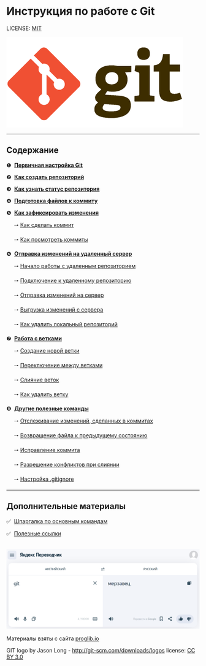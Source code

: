 # Инструкция по работе с Git

LICENSE: [MIT](license.md)

![Git logo](img/git-logo.png)


---

## Содержание
❶&nbsp; [**Первичная настройка Git**](pages/config.md) 

❷&nbsp; [**Как создать репозиторий**](pages/init.md) 

❸&nbsp; [**Как узнать статус репозитория**](pages/status.md) 

❹&nbsp; [**Подготовка файлов к коммиту**](pages/add.md)

❺&nbsp; [**Как зафиксировать изменения**](pages/commit.md)

&nbsp;&nbsp;&nbsp;&nbsp;&nbsp;🠒 [Как сделать коммит](pages/commit.md#как-сделать-коммит)

&nbsp;&nbsp;&nbsp;&nbsp;&nbsp;🠒 [Как посмотреть коммиты](pages/commit.md#как-посмотреть-коммиты)

❻&nbsp; [**Отправка изменений на удаленный сервер**](pages/push.md)

&nbsp;&nbsp;&nbsp;&nbsp;&nbsp;🠒 [Начало работы с удаленным репозиторием](pages/push.md#что-такое-удаленный-репозиторий)

&nbsp;&nbsp;&nbsp;&nbsp;&nbsp;🠒 [Подключение к удаленному репозиторию](pages/push.md#подключение-к-удаленному-репозиторию)

&nbsp;&nbsp;&nbsp;&nbsp;&nbsp;🠒 [Отправка изменений на сервер](pages/push.md#отправка-изменений-на-сервер)

&nbsp;&nbsp;&nbsp;&nbsp;&nbsp;🠒 [Выгрузка изменений с сервера](pages/push.md#запрос-изменений-с-сервера)

&nbsp;&nbsp;&nbsp;&nbsp;&nbsp;🠒 [Как удалить локальный репозиторий](pages/push.md#запрос-изменений-с-сервера)

❼&nbsp; [**Работа с ветками**](pages/branch.md)

&nbsp;&nbsp;&nbsp;&nbsp;&nbsp;🠒 [Создание новой ветки](pages/branch.md#создание-новой-ветки)

&nbsp;&nbsp;&nbsp;&nbsp;&nbsp;🠒 [Переключение между ветками](pages/branch.md#переключение-между-ветками)

&nbsp;&nbsp;&nbsp;&nbsp;&nbsp;🠒 [Слияние веток](pages/branch.md#слияние-веток)

&nbsp;&nbsp;&nbsp;&nbsp;&nbsp;🠒 [Как удалить ветку](pages/branch.md#как-удалять-ветки-в-git)

❽&nbsp; [**Другие полезные команды**](pages/other.md)

&nbsp;&nbsp;&nbsp;&nbsp;&nbsp;🠒 [Отслеживание изменений, сделанных в коммитах](pages/other.md#отслеживание-изменений-сделанных-в-коммитах)

&nbsp;&nbsp;&nbsp;&nbsp;&nbsp;🠒 [Возвращение файла к предыдущему состоянию](pages/other.md#возвращение-файла-к-предыдущему-состоянию)

&nbsp;&nbsp;&nbsp;&nbsp;&nbsp;🠒 [Исправление коммита](pages/other.md#исправление-коммита)

&nbsp;&nbsp;&nbsp;&nbsp;&nbsp;🠒 [Разрешение конфликтов при слиянии](pages/other.md#разрешение-конфликтов-при-слиянии)

&nbsp;&nbsp;&nbsp;&nbsp;&nbsp;🠒 [Настройка .gitignore](pages/other.md#настройка-gitignore)

---

## Дополнительные материалы
✅ &nbsp;[Шпаргалка по основным командам](pages/commands.md)

✅ &nbsp;[Полезные ссылки](pages/links.md)
&nbsp;<br>
&nbsp;<br>

![Git fun](img/gitfun.png)


Материалы взяты с сайта [proglib.io](https://proglib.io/p/git-for-half-an-hour) 

GIT logo by Jason Long - http://git-scm.com/downloads/logos
license: [CC BY 3.0](https://creativecommons.org/licenses/by/3.0/)
